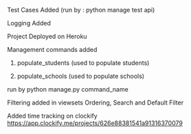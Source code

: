 Test Cases Added
 (run by : python manage test api)

Logging Added

Project Deployed on Heroku

Management commands added
  1. populate_students (used to populate students)

  2. populate_schools (used to populate schools)

  run by python manage.py command_name

Filtering added in viewsets Ordering, Search and Default Filter

Added time tracking on clockify
    https://app.clockify.me/projects/626e88381541a91316370079
